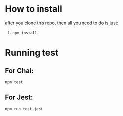 # How to install

after you clone this repo, then all you need to do is just:

1. `npm install`

# Running test

## For Chai:

`npm test`

## For Jest:

`npm run test-jest`